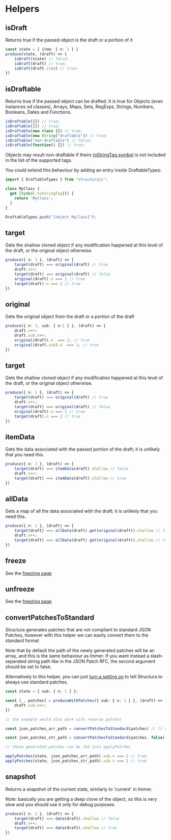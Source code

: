 # Helpers

## isDraft

Returns true if the passed object is the draft or a portion of it

```typescript
const state = { item: { n: 1 } }
produce(state, (draft) => {
    isDraft(state) // false;
    isDraft(draft) // true;
    isDraft(draft.item) // true;
})
```

## isDraftable

Returns true if the passed object can be drafted. It is true for Objects (even instances od classes), Arrays, Maps, Sets, RegExps, Strings, Numbers, Booleans, Dates and Functions.

```typescript
isDraftable({}) // true;
isDraftable([]) // true;
isDraftable(new class {}) // true;
isDraftable(new String("draftable")) // true;
isDraftable("non-draftable") // false;
isDraftable(function() {}) // true;
```

Objects may result non-draftable if theirs [toStringTag symbol](https://developer.mozilla.org/en-US/docs/Web/JavaScript/Reference/Global_Objects/Symbol/toStringTag) is not included in the list of the supported tags.

You could extend this behaviour by adding an entry inside DraftableTypes:

```typescript
import { DraftableTypes } from "structurajs";

class MyClass {
  get [Symbol.toStringTag]() {
    return 'MyClass';
  }
}

DraftableTypes.push("[object MyClass]");
```

## target

Gets the shallow cloned object if any modification happened at this level of the draft, or the original object otherwise.

```typescript
produce({ n: 1 }, (draft) => {
    target(draft) === original(draft) // true
    draft.n++;
    target(draft) === original(draft) // false
    original(draft).n === 1 // true
    target(draft).n === 2 // true
})
```
## original

Gets the original object from the draft or a portion of the draft

```typescript
produce({ n: 1, sub: { n:1 } }, (draft) => {
    draft.n++;
    draft.sub.n++;
    original(draft).n  === 1; // true
    original(draft.sub).n  === 1; // true
})
```

## target

Gets the shallow cloned object if any modification happened at this level of the draft, or the original object otherwise.

```typescript
produce({ n: 1 }, (draft) => {
    target(draft) === original(draft) // true
    draft.n++;
    target(draft) === original(draft) // false
    original(draft).n === 1 // true
    target(draft).n === 2 // true
})
```

## itemData

Gets the data associated with the passed portion of the draft; it is unlikely that you need this.

```typescript
produce({ n: 1 }, (draft) => {
    target(draft) === itemData(draft).shallow // false
    draft.n++;
    target(draft) === itemData(draft).shallow // true
})
```

## allData

Gets a map of all the data associated with the draft; it is unlikely that you need this.

```typescript
produce({ n: 1 }, (draft) => {
    target(draft) === allData(draft).get(original(draft)).shallow // false
    draft.n++;
    target(draft) === allData(draft).get(original(draft)).shallow // true
})
```

## freeze

See the <a href="./freezing.html#freezing">freezing page</a>

## unfreeze

See the <a href="./freezing.html#unfreezing">freezing page</a>

## convertPatchesToStandard

Structura generates patches that are not compliant to standard JSON Patches, however with this helper we can easily convert them to the standard format

Note that by default the path of the newly generated patches will be an array, and this is the same behaviour as Immer. If you want instead a slash-separated string path like in the JSON Patch RFC, the second argument should be set to false.

Alternatively to this helper, you can just <a href="./settings.html#enable-standard-patches">turn a setting on</a> to tell Structura to always use standard patches.

```typescript
const state = { sub: { n: 1 } };

const [_, patches] = produceWithPatches({ sub: { n: 1 } }, (draft) => {
    draft.sub.n++;
})

// the example would also work with reverse patches

const json_patches_arr_path = convertPatchesToStandard(patches) // [{ op: "replace", path: ["sub", "n"], value: 2 }]

const json_patches_str_path = convertPatchesToStandard(patches, false) // [{ op: "replace", path: "/sub/n", value: 2 }]

// those generated patches can be fed into applyPatches

applyPatches(state, json_patches_arr_path).sub.n === 2 // true
applyPatches(state, json_patches_str_path).sub.n === 2 // true
```

## snapshot

Returns a snapshot of the current state, similarly to 'current' in Immer.

Note: basically you are getting a deep clone of the object, so this is very slow and you should use it only for debug purposes.

```typescript
produce({ n: 1 }, (draft) => {
    target(draft) === data(draft).shallow // false
    draft.n++;
    target(draft) === data(draft).shallow // true
})
```